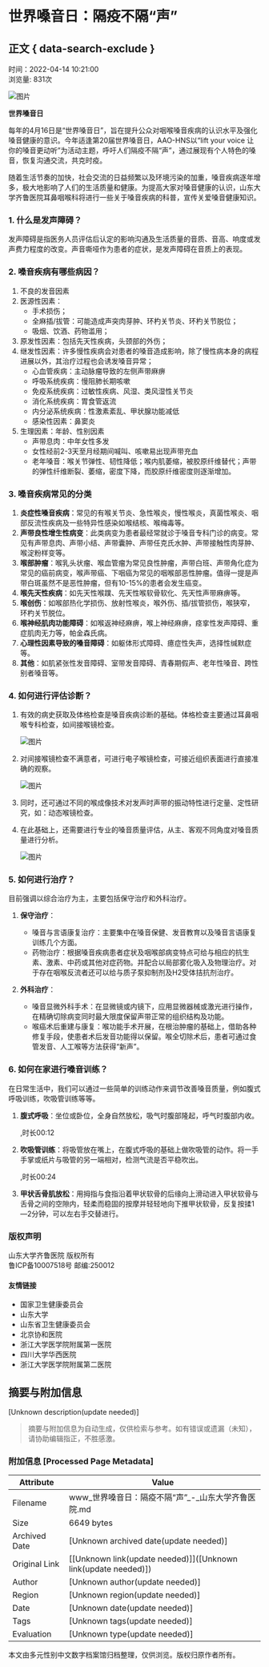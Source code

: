 # 世界嗓音日：隔疫不隔“声”

## 正文 { data-search-exclude }


时间：2022-04-14 10:21:00  
浏览量: 831次  

![图片](https://www.qiluhospital.com/uploadfile/2022/0515/20220515102353856.png)

**世界嗓音日**

每年的4月16日是“世界嗓音日”，旨在提升公众对咽喉嗓音疾病的认识水平及强化嗓音健康的意识。今年适逢第20届世界嗓音日，AAO-HNS以“lift your voice 让你的嗓音更动听”为活动主题，呼吁人们隔疫不隔“声”，通过展现有个人特色的嗓音，恢复沟通交流，共克时疫。

随着生活节奏的加快，社会交流的日益频繁以及环境污染的加重，嗓音疾病逐年增多，极大地影响了人们的生活质量和健康。为提高大家对嗓音健康的认识，山东大学齐鲁医院耳鼻咽喉科将进行一些关于嗓音疾病的科普，宣传关爱嗓音健康知识。

### 1. 什么是发声障碍？

发声障碍是指医务人员评估后认定的影响沟通及生活质量的音质、音高、响度或发声费力程度的改变。声音嘶哑作为患者的症状，是发声障碍在音质上的表现。

### 2. 嗓音疾病有哪些病因？

1. 不良的发音因素
2. 医源性因素： 
   - 手术损伤； 
   - 全麻插/拔管：可能造成声突肉芽肿、环杓关节炎、环杓关节脱位； 
   - 吸烟、饮酒、药物滥用；
3. 原发性因素：包括先天性疾病，头颈部的外伤；
4. 继发性因素：许多慢性疾病会对患者的嗓音造成影响，除了慢性病本身的病程进展以外，其治疗过程也会诱发嗓音异常；
   - 心血管疾病：主动脉瘤导致的左侧声带麻痹
   - 呼吸系统疾病：慢阻肺长期咳嗽
   - 免疫系统疾病：过敏性疾病、风湿、类风湿性关节炎
   - 消化系统疾病：胃食管返流
   - 内分泌系统疾病：性激素紊乱、甲状腺功能减低
   - 感染性因素：鼻窦炎
5. 生理因素：年龄、性别因素
   - 声带息肉：中年女性多发
   - 女性经前2-3天至月经期间喊叫、咳嗽易出现声带充血
   - 老年嗓音：喉关节弹性、韧性降低；喉内肌萎缩，被胶原纤维替代；声带的弹性纤维断裂、萎缩，密度下降，而胶原纤维密度则逐渐增加。

### 3. 嗓音疾病常见的分类

1. **炎症性嗓音疾病**：常见的有喉关节炎、急性喉炎，慢性喉炎，真菌性喉炎、咽部反流性疾病及一些特异性感染如喉结核、喉梅毒等。
2. **声带良性增生性病变**：此类病变为患者最经常就诊于嗓音专科门诊的病变。常见有声带息肉、声带小结、声带囊肿、声带任克氏水肿、声带接触性肉芽肿、喉淀粉样变等。
3. **喉部肿瘤**：喉乳头状瘤、喉血管瘤为常见良性肿瘤，声带白班、声带角化症为常见的癌前病变，喉声带癌、下咽癌为常见的咽喉部恶性肿瘤。值得一提是声带白斑虽然不是恶性肿瘤，但有10-15%的患者会发生癌变。
4. **喉先天性疾病**：如先天性喉蹼、先天性喉软骨软化、先天性声带麻痹等。
5. **喉创伤**：如喉部热化学损伤、放射性喉炎，喉外伤、插/拔管损伤，喉狭窄，环杓关节脱位。
6. **喉神经肌肉功能障碍**：如喉返神经麻痹，喉上神经麻痹，痉挛性发声障碍、重症肌肉无力等，帕金森氏病。
7. **心理性因素导致的嗓音障碍**：如躯体形式障碍、癔症性失声，选择性缄默症等。
8. **其他**：如肌紧张性发音障碍、室带发音障碍、青春期假声、老年性嗓音、跨性别者嗓音等。

### 4. 如何进行评估诊断？

1. 有效的病史获取及体格检查是嗓音疾病诊断的基础。体格检查主要通过耳鼻咽喉专科检查，如间接喉镜检查。

   ![图片](https://www.qiluhospital.com/uploadfile/2022/0515/20220515102448436.png)

2. 对间接喉镜检查不满意者，可进行电子喉镜检查，可接近组织表面进行直接准确的观察。

   ![图片](https://www.qiluhospital.com/uploadfile/2022/0515/20220515102459273.jpg)

3. 同时，还可通过不同的喉成像技术对发声时声带的振动特性进行定量、定性研究，如：动态喉镜检查。
4. 在此基础上，还需要进行专业的嗓音质量评估，从主、客观不同角度对嗓音质量进行分析。

   ![图片](https://www.qiluhospital.com/uploadfile/2022/0515/20220515102512390.png)

### 5. 如何进行治疗？

目前强调以综合治疗为主，主要包括保守治疗和外科治疗。

1. **保守治疗**：
   - 嗓音与言语康复治疗：主要集中在嗓音保健、发音教育以及嗓音言语康复训练几个方面。
   - 药物治疗：根据嗓音疾病患者症状及咽喉部病变特点可给与相应的抗生素、激素、中药或其他对症药物。并配合以局部雾化吸入及物理治疗。对于存在咽喉反流者还可以给与质子泵抑制剂及H2受体拮抗剂治疗。
   
2. **外科治疗**：
   - 嗓音显微外科手术：在显微镜或内镜下，应用显微器械或激光进行操作，在精确切除病变同时最大限度保留声带正常的组织结构及功能。
   - 喉癌术后重建与康复：喉功能手术开展，在根治肿瘤的基础上，借助各种修复手段，使患者术后发音功能得以保留。喉全切除术后，患者可通过食管发音、人工喉等方法获得“新声”。

### 6. 如何在家进行嗓音训练？

在日常生活中，我们可以通过一些简单的训练动作来调节改善嗓音质量，例如腹式呼吸训练，吹吸管训练等等。

1. **腹式呼吸**：坐位或卧位，全身自然放松，吸气时腹部隆起，呼气时腹部内收。

   ,时长00:12

2. **吹吸管训练**：将吸管放在嘴上，在腹式呼吸的基础上做吹吸管的动作。将一手手掌或纸片与吸管的另一端相对，检测气流是否平稳吹出。

   ,时长00:24

3. **甲状舌骨肌放松**：用拇指与食指沿着甲状软骨的后缘向上滑动进入甲状软骨与舌骨之间的空隙内，轻柔而稳固的按摩并轻轻地向下推甲状软骨，反复按揉1—2分钟，可以左右手交替进行。

### 版权声明
山东大学齐鲁医院 版权所有  
鲁ICP备10007518号 邮编:250012  

#### 友情链接
- 国家卫生健康委员会
- 山东大学
- 山东省卫生健康委员会
- 北京协和医院
- 浙江大学医学院附属第一医院
- 四川大学华西医院
- 浙江大学医学院附属第二医院
<!-- tcd_original_link https://www.qiluhospital.com/show-178-24204-1.html -->


## 摘要与附加信息

<!-- tcd_abstract -->
[Unknown description(update needed)]
<!-- tcd_abstract_end -->

> 摘要与附加信息为自动生成，仅供检索与参考。如有错误或遗漏（未知），请协助编辑指正，不胜感激。

### 附加信息 [Processed Page Metadata]

| Attribute       | Value                                  |
|-----------------|----------------------------------------|
| Filename        | www_世界嗓音日：隔疫不隔“声”_-_山东大学齐鲁医院.md                             |
| Size            | 6649 bytes                           |
| Archived Date   | [Unknown archived date(update needed)]                             |
| Original Link   | [[Unknown link(update needed)]]([Unknown link(update needed)])                       |
| Author          | [Unknown author(update needed)]                               |
| Region          | [Unknown region(update needed)]                               |
| Date            | [Unknown date(update needed)]                                 |
| Tags            | [Unknown tags(update needed)]                                 |
| Evaluation            | [Unknown type(update needed)]                                 |
<!-- tcd_table_end -->

本文由多元性别中文数字档案馆归档整理，仅供浏览。版权归原作者所有。

